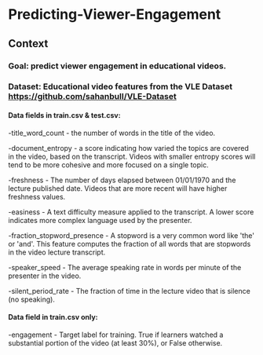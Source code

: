 # Predicting-Viewer-Engagement
## Context
### Goal: predict viewer engagement in educational videos.

### Dataset: Educational video features from the VLE Dataset https://github.com/sahanbull/VLE-Dataset

#### Data fields in train.csv & test.csv:

-title_word_count - the number of words in the title of the video.

-document_entropy - a score indicating how varied the topics are covered in the video, based on the transcript. Videos with smaller entropy scores will tend to be more cohesive and more focused on a single topic.

-freshness - The number of days elapsed between 01/01/1970 and the lecture published date. Videos that are more recent will have higher freshness values.

-easiness - A text difficulty measure applied to the transcript. A lower score indicates more complex language used by the presenter.

-fraction_stopword_presence - A stopword is a very common word like 'the' or 'and'. This feature computes the fraction of all words that are stopwords in the video lecture transcript.

-speaker_speed - The average speaking rate in words per minute of the presenter in the video.

-silent_period_rate - The fraction of time in the lecture video that is silence (no speaking).

#### Data field in train.csv only:

-engagement - Target label for training. True if learners watched a substantial portion of the video (at least 30%), or False otherwise.
